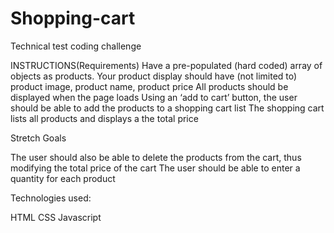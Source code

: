 # Shopping-cart

Technical test coding challenge

INSTRUCTIONS(Requirements)
Have a pre-populated (hard coded) array of objects as products.
Your product display should have (not limited to) product image, product name, product price
All products should be displayed when the page loads
Using an ‘add to cart’ button, the user should be able to add the products to a shopping cart list
The shopping cart lists all products and displays a the total price

Stretch Goals

The user should also be able to delete the products from the cart, thus modifying the total price of the cart
The user should be able to enter a quantity for each product


Technologies used:

HTML
CSS
Javascript

